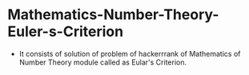 # Mathematics-Number-Theory-Euler-s-Criterion
- It consists of solution of problem of hackerrrank of Mathematics of Number Theory module called as Eular's Criterion.
